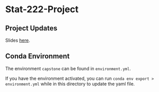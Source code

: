 # Stat-222-Project

## Project Updates

Slides [here](https://docs.google.com/presentation/d/1JJEnThJ8J-kww_SiqMceNVPTG_3i5U472d_8RIgSb-o/edit#slide=id.p).

## Conda Environment

The environment `capstone` can be found in `environment.yml`.

If you have the environment activated, you can run `conda env export > environment.yml` while in this directory to update the yaml file.
